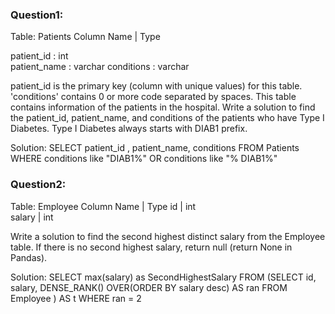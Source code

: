 ### Question1:
Table: Patients
Column Name  | Type

patient_id   : int     
patient_name : varchar 
conditions   : varchar 

patient_id is the primary key (column with unique values) for this table.
'conditions' contains 0 or more code separated by spaces. 
This table contains information of the patients in the hospital.
Write a solution to find the patient_id, patient_name, and conditions of the patients who have Type I Diabetes. Type I Diabetes always starts with DIAB1 prefix.


Solution:
SELECT patient_id , patient_name, conditions
FROM Patients
WHERE conditions like "DIAB1%" OR conditions like "% DIAB1%"


### Question2:
Table: Employee
Column Name | Type 
id          | int  
salary      | int  

Write a solution to find the second highest distinct salary from the Employee table. If there is no second highest salary, return null (return None in Pandas).

Solution:
SELECT max(salary) as SecondHighestSalary 
FROM (SELECT id, salary, DENSE_RANK() OVER(ORDER BY salary desc) AS ran
FROM Employee
) AS t
WHERE ran = 2
